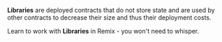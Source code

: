 **Libraries** are deployed contracts that do not store state and are used by other contracts to decrease their size and thus their deployment costs.

Learn to work with **Libraries** in Remix - you won't need to whisper.